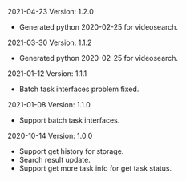 2021-04-23 Version: 1.2.0
- Generated python 2020-02-25 for videosearch.

2021-03-30 Version: 1.1.2
- Generated python 2020-02-25 for videosearch.

2021-01-12 Version: 1.1.1
- Batch task interfaces problem fixed.

2021-01-08 Version: 1.1.0
- Support batch task interfaces.

2020-10-14 Version: 1.0.0
- Support get history for storage.
- Search result update.
- Support get more task info for get task status. 


